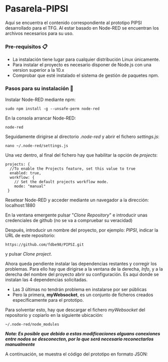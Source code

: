 Pasarela-PIPSI
==============
Aquí se encuentra el contenido correspondiente al prototipo PIPSI desarrollado para el TFG. Al estar basado en Node-RED se encuentran los archivos necesarios para su uso.
### Pre-requisitos 📋
* La instalación tiene lugar para cualquier distribución Linux únicamente.
* Para instalar el proyecto es necesario disponer de Node.js con una version superior a la 10.x
* Comprobar que esté instalado el sistema de gestión de paquetes npm.

### Pasos para su instalación 🔧
Instalar Node-RED mediante npm:
```
sudo npm install -g --unsafe-perm node-red
```
En la consola arrancar Node-RED:
```
node-red
```
Seguidamente dirigirse al directorio _.node-red_ y abrir el fichero _settings.js_:
```
nano ~/.node-red/settings.js
```
Una vez dentro, al final del fichero hay que habilitar la opción de _projects_:
```
projects: {
  //To enable the Projects feature, set this value to true
  enabled: true,
  workflow: {
    // Set the default projects workflow mode.
    mode: "manual"
 }
```
Resetear Node-RED y acceder mediante un navegador a la dirección: localhost:1880

En la ventana emergente pulsar "_Clone Repository_" e introducir unas credenciales de github (no se va a compruebar su veracidad)

Después, introducir un nombre del proyecto, por ejemplo: _PIPSI_, indicar la URL de este repositorio:
```
https://github.com/fdbe98/PIPSI.git
```
y pulsar _Clone project_.

Ahora queda pendiente instalar las dependencias restantes y corregir los problemas. Para ello hay que dirigirse a la ventana de la derecha, _Info_, y a la derecha del nombre del proyecto abrir su configuración. Es aquí donde se instalan las 4 dependencias solicitadas.
* Las 3 últimas no tendrán problema en instalarse por ser públicas
* Pero la primera, **myWebsocket**, es un conjunto de ficheros creados específicamente para el prototipo.

Para solventar esto, hay que descargar el fichero _myWebsocket_ del repositorio y copiarlo en la siguiente ubicación:
```
~/.node-red/node_modules
```
***Nota: Es posible que debido a estas modificaciones alguans conexiones entre nodos se desconecten, por lo que será necesario reconectarlos manualmente***

A continuación, se muestra el código del prototipo en formato JSON:
```

```
